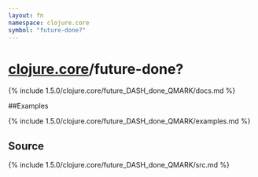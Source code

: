 ```yaml
---
layout: fn
namespace: clojure.core
symbol: "future-done?"
---
```


# [clojure.core](../)/future-done?

{% include 1.5.0/clojure.core/future_DASH_done_QMARK/docs.md %}

##Examples

{% include 1.5.0/clojure.core/future_DASH_done_QMARK/examples.md %}
## Source
{% include 1.5.0/clojure.core/future_DASH_done_QMARK/src.md %}


